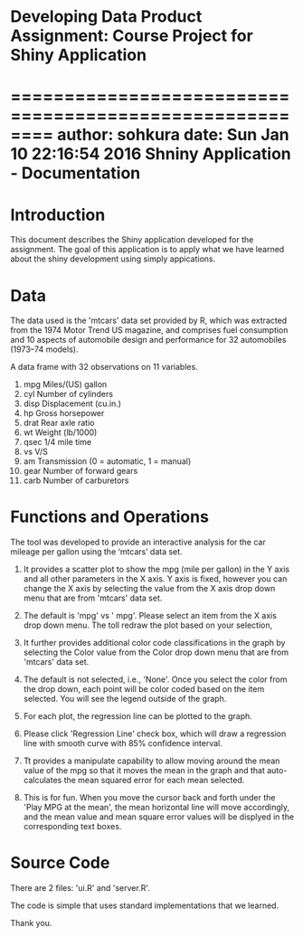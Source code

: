 # Developing Data Product Assignment: Course Project for Shiny Application
========================================================
author: sohkura
date: Sun Jan 10 22:16:54 2016
Shniny Application - Documentation
========================================================

# Introduction

This document describes the Shiny application developed for the assignment. The goal of this application is to apply what we have learned about the shiny development using simply appications. 

# Data

The data used is the 'mtcars' data set provided by R, which was extracted from the 1974 Motor Trend US magazine, and comprises fuel consumption and 10 aspects of automobile design and performance for 32 automobiles (1973–74 models).

A data frame with 32 observations on 11 variables.

1. mpg	 Miles/(US) gallon
2. cyl	 Number of cylinders
3. disp	 Displacement (cu.in.)
4. hp	 Gross horsepower
5. drat	 Rear axle ratio
6. wt	 Weight (lb/1000)
7. qsec	 1/4 mile time
8. vs	 V/S
9. am	 Transmission (0 = automatic, 1 = manual)
10. gear	 Number of forward gears
11. carb	 Number of carburetors

# Functions and Operations

The tool was developed to provide an interactive analysis for the car mileage per gallon using the ‘mtcars’ data set. 

1. It provides a scatter plot to show the mpg (mile per gallon) in the Y axis and all other parameters in the X axis. Y axis is fixed, however you can change the X axis by selecting the value from the X axis drop down menu that are from 'mtcars' data set.

2. The default is 'mpg' vs ' mpg'. Please select an item from the X axis drop down menu. The toll redraw the plot based on your selection,

3. It further provides additional color code classifications in the graph by selecting the Color value from the Color drop down menu that are from 'mtcars' data set.

4. The default is not selected, i.e., 'None'. Once you select the color from the drop down, each point will be color coded based on the item selected. You will see the legend outside of the graph.

5. For each plot, the regression line can be plotted to the graph. 

6. Please click 'Regression Line' check box, which will draw a regression line with smooth curve with 85% confidence interval. 

7. Tt provides a manipulate capability to allow moving around the mean value of the mpg so that it moves the mean in the graph and that auto-calculates the mean squared error for each mean selected.

8. This is for fun. When you move the cursor back and forth under the 'Play MPG at the mean', the mean horizontal line will move accordingly, and the mean value and mean square error values will be displyed in the corresponding text boxes.

# Source Code

There are 2 files: 'ui.R' and 'server.R'. 

The code is simple that uses standard implementations that we learned.

Thank you.


